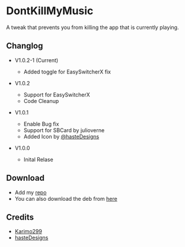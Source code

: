 # DontKillMyMusic

A tweak that prevents you from killing the app that is currently playing. 

## Changlog
* V1.0.2-1 (Current)
  - Added toggle for EasySwitcherX fix
  
* V1.0.2
  - Support for EasySwitcherX
  - Code Cleanup
  
* V1.0.1
  - Enable Bug fix
  - Support for SBCard by julioverne
  - Added Icon by [@hasteDesigns](https://twitter.com/hasteDesigns)

* V1.0.0  
  - Inital Relase

## Download

* Add my [repo](https://github.com/Karimo299/repo)
* You can also download the deb from [here](./packages)

## Credits

* [Karimo299](https://twitter.com/karimo299)
* [hasteDesigns](https://twitter.com/hasteDesigns)
